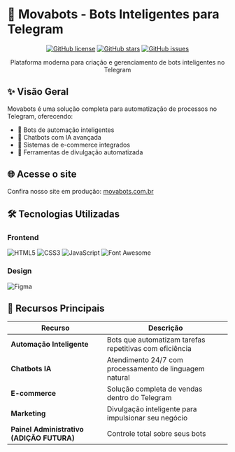 # 🚀 Movabots - Bots Inteligentes para Telegram

<div align="center">
  <!-- <img src="https://via.placeholder.com/800x400/7c3aed/ffffff?text=Movabots+Platform" alt="Movabots Banner"> -->
  
  [![GitHub license](https://img.shields.io/github/license/seu-usuario/movabots?color=7c3aed)](LICENSE)
  [![GitHub stars](https://img.shields.io/github/stars/seu-usuario/movabots?color=7c3aed)](https://github.com/seu-usuario/movabots/stargazers)
  [![GitHub issues](https://img.shields.io/github/issues/seu-usuario/movabots?color=7c3aed)](https://github.com/seu-usuario/movabots/issues)
  
  Plataforma moderna para criação e gerenciamento de bots inteligentes no Telegram
</div>

## ✨ Visão Geral

Movabots é uma solução completa para automatização de processos no Telegram, oferecendo:

- 🤖 Bots de automação inteligentes
- 💬 Chatbots com IA avançada
- 🛒 Sistemas de e-commerce integrados
- 📢 Ferramentas de divulgação automatizada

## 🌐 Acesse o site
Confira nosso site em produção: [movabots.com.br](movabots.com.br)

<!-- <div align="center">
  <img src="https://via.placeholder.com/600x300/7c3aed/ffffff?text=Interface+Modern" alt="Interface" width="45%">
  <img src="https://via.placeholder.com/600x300/8b5cf6/ffffff?text=Dashboard+Elegante" alt="Dashboard" width="45%">
</div> -->

## 🛠 Tecnologias Utilizadas

### Frontend
![HTML5](https://img.shields.io/badge/HTML5-E34F26?style=for-the-badge&logo=html5&logoColor=white)
![CSS3](https://img.shields.io/badge/CSS3-1572B6?style=for-the-badge&logo=css3&logoColor=white)
![JavaScript](https://img.shields.io/badge/JavaScript-F7DF1E?style=for-the-badge&logo=javascript&logoColor=black)
![Font Awesome](https://img.shields.io/badge/Font_Awesome-339AF0?style=for-the-badge&logo=fontawesome&logoColor=white)

### Design
![Figma](https://img.shields.io/badge/Figma-F24E1E?style=for-the-badge&logo=figma&logoColor=white)

## 🌟 Recursos Principais

| Recurso | Descrição |
|---------|-----------|
| **Automação Inteligente** | Bots que automatizam tarefas repetitivas com eficiência |
| **Chatbots IA** | Atendimento 24/7 com processamento de linguagem natural |
| **E-commerce** | Solução completa de vendas dentro do Telegram |
| **Marketing** | Divulgação inteligente para impulsionar seu negócio |
| **Painel Administrativo (ADIÇÃO FUTURA)** | Controle total sobre seus bots |

<!-- ## 🖥 Demonstração

Confira nossa demonstração online: [demo.movabots.com](https://demo.movabots.com)

```bash
# Ou execute localmente:
git clone https://github.com/seu-usuario/movabots.git
cd movabots
open index.html
``` -->
